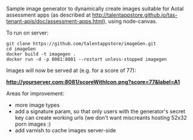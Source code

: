 Sample image generator to dynamically create images suitable for Aotal assessment apps (as described at http://talentappstore.github.io/tas-tenant-apis/doc/assessment-apps.html), using node-canvas.

To run on server:
````
git clone https://github.com/talentappstore/imageGen.git
cd imageGen
docker build -t imagegen .
docker run -d -p 8081:8081 --restart unless-stopped imagegen
````

Images will now be served at (e.g. for a score of 77):

**http://yourserver.com:8081/scoreWithIcon.png?score=77&label=A1**

Areas for improvement:
- more image types
- add a signature param, so that only users with the generator's secret key can create working urls (we don't want miscreants hosting 52x32 porn images :) 
- add varnish to cache images server-side
